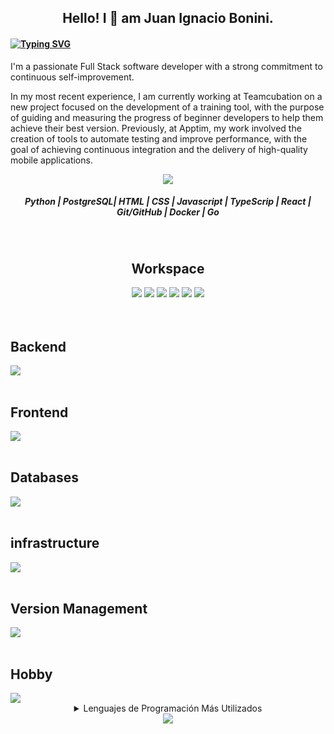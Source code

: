 <h2 align="center">Hello! I 👋 am Juan Ignacio Bonini.</h2>
<h4 align="left">

[![Typing SVG](https://readme-typing-svg.herokuapp.com?color=0078D4&lines=Full+stack+developer;Continuous+self-improvement;Continuous+Learner;Problem+Solver)](https://git.io/typing-svg)
</h4>
<div>
  <span align="left"><p>I'm a passionate Full Stack software developer with a strong commitment to continuous self-improvement.</p>

<p>In my most recent experience, I am currently working at Teamcubation on a new project focused on the development of a training tool, with the purpose of guiding and measuring the progress of beginner developers to help them achieve their best version. Previously, at Apptim, my work involved the creation of tools to automate testing and improve performance, with the goal of achieving continuous integration and the delivery of high-quality mobile applications.</p></span>
</div>

<div align="center">
    <a href="https://www.linkedin.com/in/juan-ignacio-bonini/" target="_blank">
    <img src="https://img.shields.io/badge/linkedin-%230077B5.svg?&style=for-the-badge&logo=linkedin&logoColor=white" />
  </a>
</div>
<h5 align="center"> Python | PostgreSQL|  HTML | CSS | Javascript | TypeScrip | React | Git/GitHub | Docker | Go </h5>
<br clear="both">
<div align="center">
  <h2 align="center">Workspace</h2>
  <img src="https://img.shields.io/badge/Ubuntu-E95420?style=for-the-badge&logo=ubuntu&logoColor=white" />
  <img src="https://img.shields.io/badge/mac-384d54?style=for-the-badge&logo=macOS&logoColor=white" />
<img src="https://img.shields.io/badge/windows-%230078D6.svg?&style=for-the-badge&logo=windows&logoColor=white" />
  <img src="https://img.shields.io/badge/VSCode-0078D4?style=for-the-badge&logo=visual%20studio%20code&logoColor=white" />
  <img src="https://img.shields.io/badge/docker-%230db7ed.svg?&style=for-the-badge&logo=docker&logoColor=white" />
  <img src="https://img.shields.io/badge/terminal-552233?style=for-the-badge&logo=powershell&logoColor=white" />

</div>
<br clear="both">
<div align="left">
<br clear="both">
  <h2 align="left">Backend</h2> 
  <a href="[https://skillicons.dev](https://scriptr.dev/cv/)">
    <img src="https://skillicons.dev/icons?i=py,django,fastapi,flask,rabbitmq,tensorflow,js,go,cs,dotnet&theme=dark" />
  </a>
  <br clear="both">
  <br clear="both">
  <h2 align="left">Frontend</h2>
  <a href="[https://skillicons.dev](https://scriptr.dev/cv/)">
    <img src="https://skillicons.dev/icons?i=html,css,js,ts,react,redux,jquery&theme=dark" />
  </a>
  <br clear="both">
  <br clear="both">
  <h2 align="left">Databases</h2>
  <a href="[https://skillicons.dev](https://scriptr.dev/cv/)">
    <img src="https://skillicons.dev/icons?i=postgres,mysql,mongodb,redis,sqlite&theme=dark" />
  </a>
  <br clear="both">
  <br clear="both">
  <h2 align="left">infrastructure</h2>
  <a href="[https://skillicons.dev](https://scriptr.dev/cv/)">
    <img src="https://skillicons.dev/icons?i=aws,linux,nginx,kubernetes,docker,powershell&theme=dark" />
  </a>
  <br clear="both">
  <br clear="both">
  <h2 align="left">Version Management</h2>
  <a href="[https://skillicons.dev](https://scriptr.dev/cv/)">
    <img src="https://skillicons.dev/icons?i=git,github&theme=dark" />
  </a>
  <br clear="both">
  <br clear="both">
  <h2 align="left">Hobby</h2>
  <a href="[https://skillicons.dev](https://scriptr.dev/cv/)">
    <img src="https://skillicons.dev/icons?i=unity,unreal,arduino&theme=dark" />
  </a>
</div>
<div align="center">
  <details>
    <summary>Lenguajes de Programación Más Utilizados</summary>
    <img src="https://github-readme-stats.vercel.app/api/top-langs/?username=ioanne&layout=compact&langs_count=20&theme=city_lights" align="center" />
  </details>
  <img alingn="center" src="https://profile-counter.glitch.me/ioanne/count.svg" /></p>
</div>
